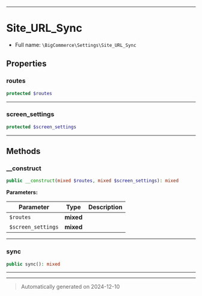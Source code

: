 ***

# Site_URL_Sync





* Full name: `\BigCommerce\Settings\Site_URL_Sync`



## Properties


### routes



```php
protected $routes
```






***

### screen_settings



```php
protected $screen_settings
```






***

## Methods


### __construct



```php
public __construct(mixed $routes, mixed $screen_settings): mixed
```








**Parameters:**

| Parameter | Type | Description |
|-----------|------|-------------|
| `$routes` | **mixed** |  |
| `$screen_settings` | **mixed** |  |





***

### sync



```php
public sync(): mixed
```












***


***
> Automatically generated on 2024-12-10
